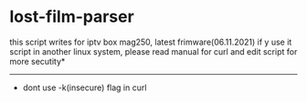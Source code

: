 # lost-film-parser
this script writes for iptv box mag250, latest frimware(06.11.2021)
if y use it script in another linux system, please read manual for curl and edit script for more secutity*


___________________________________________________________
* dont use -k(insecure) flag in curl
